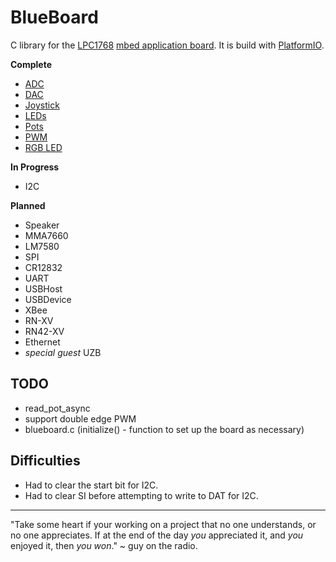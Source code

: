 # BlueBoard

C library for the [LPC1768](https://developer.mbed.org/platforms/mbed-LPC1768/) [mbed application board](https://developer.mbed.org/cookbook/mbed-application-board). It is build with [PlatformIO](http://platformio.org/).

__Complete__
* [ADC](https://github.com/benjaminjnoack/blueboard/tree/master/lib/adc)
* [DAC](https://github.com/benjaminjnoack/blueboard/tree/master/lib/dac)
* [Joystick](https://github.com/benjaminjnoack/blueboard/tree/master/lib/joystick)
* [LEDs](https://github.com/benjaminjnoack/blueboard/tree/master/lib/leds)
* [Pots](https://github.com/benjaminjnoack/blueboard/tree/master/lib/pots)
* [PWM](https://github.com/benjaminjnoack/blueboard/tree/master/lib/pwm)
* [RGB LED](https://github.com/benjaminjnoack/blueboard/tree/master/lib/rgb)

__In Progress__
* I2C

__Planned__
* Speaker
* MMA7660
* LM7580
* SPI
* CR12832
* UART
* USBHost
* USBDevice
* XBee
* RN-XV
* RN42-XV
* Ethernet
* *special guest* UZB

## TODO

* read_pot_async
* support double edge PWM
* blueboard.c (initialize() - function to set up the board as necessary)

## Difficulties

* Had to clear the start bit for I2C.
* Had to clear SI before attempting to write to DAT for I2C.

___

"Take some heart if your working on a project that no one understands, or no one appreciates. If at the end of the day *you* appreciated it, and *you* enjoyed it, then *you won*." ~ guy on the radio.
